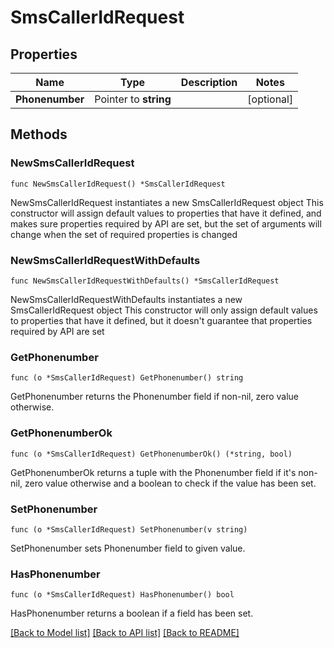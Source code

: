 # SmsCallerIdRequest

## Properties

Name | Type | Description | Notes
------------ | ------------- | ------------- | -------------
**Phonenumber** | Pointer to **string** |  | [optional] 

## Methods

### NewSmsCallerIdRequest

`func NewSmsCallerIdRequest() *SmsCallerIdRequest`

NewSmsCallerIdRequest instantiates a new SmsCallerIdRequest object
This constructor will assign default values to properties that have it defined,
and makes sure properties required by API are set, but the set of arguments
will change when the set of required properties is changed

### NewSmsCallerIdRequestWithDefaults

`func NewSmsCallerIdRequestWithDefaults() *SmsCallerIdRequest`

NewSmsCallerIdRequestWithDefaults instantiates a new SmsCallerIdRequest object
This constructor will only assign default values to properties that have it defined,
but it doesn't guarantee that properties required by API are set

### GetPhonenumber

`func (o *SmsCallerIdRequest) GetPhonenumber() string`

GetPhonenumber returns the Phonenumber field if non-nil, zero value otherwise.

### GetPhonenumberOk

`func (o *SmsCallerIdRequest) GetPhonenumberOk() (*string, bool)`

GetPhonenumberOk returns a tuple with the Phonenumber field if it's non-nil, zero value otherwise
and a boolean to check if the value has been set.

### SetPhonenumber

`func (o *SmsCallerIdRequest) SetPhonenumber(v string)`

SetPhonenumber sets Phonenumber field to given value.

### HasPhonenumber

`func (o *SmsCallerIdRequest) HasPhonenumber() bool`

HasPhonenumber returns a boolean if a field has been set.


[[Back to Model list]](../README.md#documentation-for-models) [[Back to API list]](../README.md#documentation-for-api-endpoints) [[Back to README]](../README.md)


